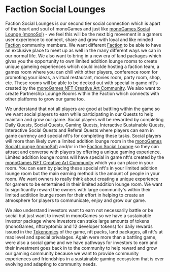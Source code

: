 <h1>Faction Social Lounges</h1>
<p>
Faction Social Lounges is our second tier social connection which is apart of the heart and soul of monoGames and just like <a href="https://github.com/369gtech/monoGames-Social-Lounge-monoSol-">monoGames Social Lounge (monoSol)</a> - we feel this will be the next big movement in a gamers user experience to connect, share and grow with loyal and like minded <a href="https://github.com/369gtech/Factions">Faction</a> community members. We want different <a href="https://github.com/369gtech/Factions">Faction</a> to be able to have an exclusive place to meet up as well in the many different ways we can in our normal life. We also want to bring in a new era of land packages which gives you the opportunity to own limited addition lounge rooms to create unique gameing experiences which could inclde hosting a faction team, a games room where you can chill with other players, conference room for promoting your ideas, a virtual restaurant, movies room, party room, shop, etc. These rooms will be able to be decked out with special in game nft's created by the <a href="https://github.com/369gtech/monoGames-NFT-Creative-Art-Community">monoGames NFT Creative Art Community</a>. We also want to create Partnership Lounge Rooms within the Faction which connects with other platforms to grow our game too.
  
We understand that not all players are good at battling within the game so we want social players to earn while participating in our Quests to help maintain and grow our game. Social players will be rewarded by completing Daily Quests, Social Quests, Gaming Quests, Interactive Sustainable Quests, Interactive Social Quests and Referal Quests where players can earn in game currency and special nft's for completing these tasks. Social players will more than likely own a limited addition lounge room in the <a href="https://github.com/369gtech/monoGames-Social-Lounge-monoSol-">monoGames Social Lounge (monoSol)</a> and/or in the <a href="https://github.com/369gtech/Faction-Social-Lounges">Faction Social Lounge</a> so they can attract and converse with players by offering a unique gaming experience. Limited addition lounge rooms will have special in game nft's created by the <a href="https://github.com/369gtech/monoGames-NFT-Creative-Art-Community">monoGames NFT Creative Art Community</a> which you can place in your room. You can earn by placing these special nft's in your limited addition lounge room but the main earning method is the amount of people in your room. We want owners to really think about creating a unique experience for gamers to be entertained in their limited addition lounge room. We want to significantly reward the owners with large community's within their limited additiion lounge room for their effort in helping to create an atmosphere for players to communicate, enjoy and grow our game.
  
We also understand investors want to earn not necessarily battle or be social but just want to invest in monoGames so we have a sustainable investor package where investors can stake large amounts of tokens (monoGames, nftcryptomix and 12 developer tokens) for daily rewards issued in the <a href="https://github.com/369gtech/Tokenomics">Tokenomics</a> of the game, nft packs, land packages, all nft's at max level and special privalages. Again were more than a battling game, were also a social game and we have pathways for investors to earn and their investment goes back in to the community to help reward and grow our gaming community because we want to provide community experiences and friendships in a sustainable gaming ecosystem that is ever evolving and adapting to community needs.
</p>
